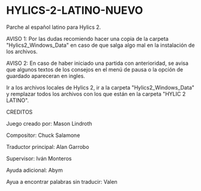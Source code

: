 # HYLICS-2-LATINO-NUEVO
Parche al español latino para Hylics 2.

AVISO 1: Por las dudas recomiendo hacer una copia de la carpeta "Hylics2_Windows_Data" en caso de que salga algo mal en la instalación de los archivos.

AVISO 2: En caso de haber iniciado una partida con anterioridad, se avisa que algunos textos de los consejos en el menú de pausa o la opción de guardado apareceran en ingles.

Ir a los archivos locales de Hylics 2, ir a la carpeta "Hylics2_Windows_Data" y remplazar todos los archivos con los que están en la carpeta "HYLIC 2 LATINO".

CREDITOS

Juego creado por: Mason Lindroth

Compositor: Chuck Salamone

Traductor principal: Alan Garrobo

Supervisor: Iván Monteros

Ayuda adicional: Abym

Ayua a encontrar palabras sin traducir: Valen
 
